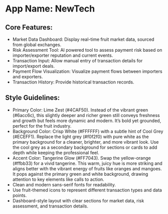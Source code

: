 # **App Name**: NewTech

## Core Features:

- Market Data Dashboard: Display real-time fruit market data, sourced from global exchanges.
- Risk Assessment Tool: AI powered tool to assess payment risk based on importer/exporter reputation and current events.
- Transaction Input: Allow manual entry of transaction details for import/export deals.
- Payment Flow Visualization: Visualize payment flows between importers and exporters.
- Transaction History: Provide historical transaction records.

## Style Guidelines:

- Primary Color: Lime Zest (#4CAF50). Instead of the vibrant green (#6acc6c), this slightly deeper and richer green still conveys freshness and growth but feels more dynamic and modern. It’s bold yet grounded, perfect for the fruit industry.
- Background Color: Crisp White (#FFFFFF) with a subtle hint of Cool Grey (#ECEFF1). Replace the light grey (#f0f2f0) with pure white as the primary background for a cleaner, brighter, and more vibrant look. Use the cool grey as a secondary background for sections or cards to add depth while keeping the professional feel.
- Accent Color: Tangerine Glow (#FF7043). Swap the yellow-orange (#ffbb33) for a vivid tangerine. This warm, juicy hue is more striking and aligns better with the vibrant energy of fruits like oranges and mangoes. It pops against the primary green and white background, drawing attention to key elements like calls to action.
- Clean and modern sans-serif fonts for readability.
- Use fruit-themed icons to represent different transaction types and data points.
- Dashboard-style layout with clear sections for market data, risk assessment, and transaction details.